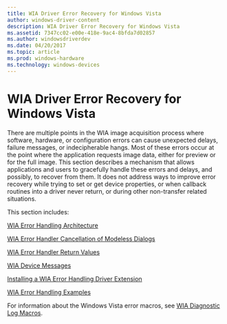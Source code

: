 ```yaml
---
title: WIA Driver Error Recovery for Windows Vista
author: windows-driver-content
description: WIA Driver Error Recovery for Windows Vista
ms.assetid: 7347cc02-e00e-418e-9ac4-8bfda7d02857
ms.author: windowsdriverdev
ms.date: 04/20/2017
ms.topic: article
ms.prod: windows-hardware
ms.technology: windows-devices
---
```


# WIA Driver Error Recovery for Windows Vista





There are multiple points in the WIA image acquisition process where software, hardware, or configuration errors can cause unexpected delays, failure messages, or indecipherable hangs. Most of these errors occur at the point where the application requests image data, either for preview or for the full image. This section describes a mechanism that allows applications and users to gracefully handle these errors and delays, and possibly, to recover from them. It does not address ways to improve error recovery while trying to set or get device properties, or when callback routines into a driver never return, or during other non-transfer related situations.

This section includes:

[WIA Error Handling Architecture](wia-error-handling-architecture.md)

[WIA Error Handler Cancellation of Modeless Dialogs](wia-error-handler-cancellation-of-modeless-dialogs.md)

[WIA Error Handler Return Values](wia-error-handler-return-values.md)

[WIA Device Messages](wia-device-messages.md)

[Installing a WIA Error Handling Driver Extension](installing-a-wia-error-handling-driver-extension.md)

[WIA Error Handling Examples](wia-error-handling-example.md)

For information about the Windows Vista error macros, see [WIA Diagnostic Log Macros](wia-diagnostic-log-macros.md).

 

 




